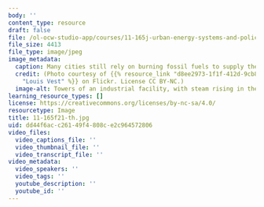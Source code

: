 ```yaml
---
body: ''
content_type: resource
draft: false
file: /ol-ocw-studio-app/courses/11-165j-urban-energy-systems-and-policy-fall-2021/11-165f21-th.jpg
file_size: 4413
file_type: image/jpeg
image_metadata:
  caption: Many cities still rely on burning fossil fuels to supply their energy needs.
  credit: (Photo courtesy of {{% resource_link "d8ee2973-1f1f-412d-9cb8-d6947e3a10d5"
    "Louis Vest" %}} on Flickr. License CC BY-NC.)
  image-alt: Towers of an industrial facility, with steam rising in the background.
learning_resource_types: []
license: https://creativecommons.org/licenses/by-nc-sa/4.0/
resourcetype: Image
title: 11-165f21-th.jpg
uid: dd44f6ac-c261-49f4-808c-e2c964572806
video_files:
  video_captions_file: ''
  video_thumbnail_file: ''
  video_transcript_file: ''
video_metadata:
  video_speakers: ''
  video_tags: ''
  youtube_description: ''
  youtube_id: ''
---
```


